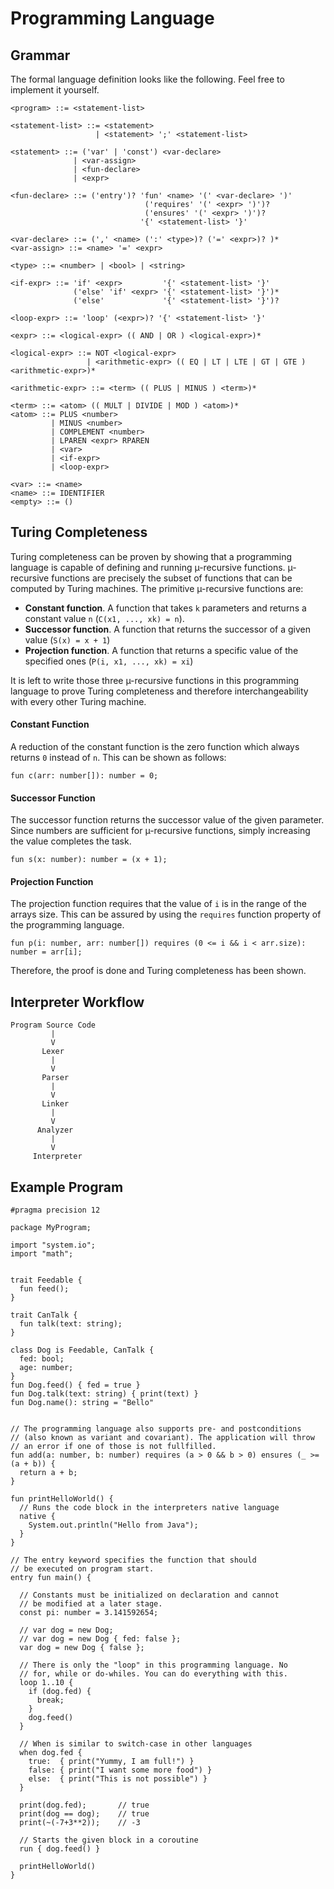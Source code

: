 # Programming Language

## Grammar

The formal language definition looks like the following. Feel free to implement it yourself.

```
<program> ::= <statement-list>

<statement-list> ::= <statement>
                   | <statement> ';' <statement-list>

<statement> ::= ('var' | 'const') <var-declare>
              | <var-assign>
              | <fun-declare>
              | <expr>

<fun-declare> ::= ('entry')? 'fun' <name> '(' <var-declare> ')'
                              ('requires' '(' <expr> ')')?
                              ('ensures' '(' <expr> ')')?
                             '{' <statement-list> '}'

<var-declare> ::= (',' <name> (':' <type>)? ('=' <expr>)? )*
<var-assign> ::= <name> '=' <expr>

<type> ::= <number> | <bool> | <string>

<if-expr> ::= 'if' <expr>         '{' <statement-list> '}'
              ('else' 'if' <expr> '{' <statement-list> '}')*
              ('else'             '{' <statement-list> '}')?

<loop-expr> ::= 'loop' (<expr>)? '{' <statement-list> '}'

<expr> ::= <logical-expr> (( AND | OR ) <logical-expr>)*

<logical-expr> ::= NOT <logical-expr>
                 | <arithmetic-expr> (( EQ | LT | LTE | GT | GTE ) <arithmetic-expr>)*

<arithmetic-expr> ::= <term> (( PLUS | MINUS ) <term>)*

<term> ::= <atom> (( MULT | DIVIDE | MOD ) <atom>)*
<atom> ::= PLUS <number>
         | MINUS <number>
         | COMPLEMENT <number>
         | LPAREN <expr> RPAREN
         | <var>
         | <if-expr>
         | <loop-expr>

<var> ::= <name>
<name> ::= IDENTIFIER
<empty> ::= ()
```

## Turing Completeness
Turing completeness can be proven by showing that a programming language is capable of defining and running µ-recursive
functions. µ-recursive functions are precisely the subset of functions that can be computed by Turing machines. The
primitive µ-recursive functions are:

- **Constant function**. A function that takes `k` parameters and returns a constant value `n` (`C(x1, ..., xk) = n`).
- **Successor function**. A function that returns the successor of a given value (`S(x) = x + 1`)
- **Projection function**. A function that returns a specific value of the specified ones (`P(i, x1, ..., xk) = xi`)

It is left to write those three µ-recursive functions in this programming language to prove Turing completeness and
therefore interchangeability with every other Turing machine.

#### Constant Function
A reduction of the constant function is the zero function which always returns `0` instead of `n`. This can be shown
as follows:

```
fun c(arr: number[]): number = 0;
```

#### Successor Function
The successor function returns the successor value of the given parameter. Since numbers are sufficient for µ-recursive
functions, simply increasing the value completes the task.

```
fun s(x: number): number = (x + 1);
```

#### Projection Function
The projection function requires that the value of `i` is in the range of the arrays size. This can be assured by using
the `requires` function property of the programming language.

```
fun p(i: number, arr: number[]) requires (0 <= i && i < arr.size): number = arr[i];
```

Therefore, the proof is done and Turing completeness has been shown.


## Interpreter Workflow

```
Program Source Code
         |
         V
       Lexer
         |
         V
       Parser
         |
         V
       Linker
         |
         V
      Analyzer
         |
         V
     Interpreter
```


## Example Program

```
#pragma precision 12

package MyProgram;

import "system.io";
import "math";


trait Feedable {
  fun feed();
}

trait CanTalk {
  fun talk(text: string);
}

class Dog is Feedable, CanTalk {
  fed: bool;
  age: number;
}
fun Dog.feed() { fed = true }
fun Dog.talk(text: string) { print(text) }
fun Dog.name(): string = "Bello"


// The programming language also supports pre- and postconditions
// (also known as variant and covariant). The application will throw
// an error if one of those is not fullfilled.
fun add(a: number, b: number) requires (a > 0 && b > 0) ensures (_ >= (a + b)) {
  return a + b;
}

fun printHelloWorld() {
  // Runs the code block in the interpreters native language
  native {
    System.out.println("Hello from Java");
  }
}

// The entry keyword specifies the function that should
// be executed on program start.
entry fun main() {

  // Constants must be initialized on declaration and cannot
  // be modified at a later stage.
  const pi: number = 3.141592654;

  // var dog = new Dog;
  // var dog = new Dog { fed: false };
  var dog = new Dog { false };

  // There is only the "loop" in this programming language. No
  // for, while or do-whiles. You can do everything with this.
  loop 1..10 {
    if (dog.fed) {
      break;
    }
    dog.feed()
  }

  // When is similar to switch-case in other languages
  when dog.fed {
    true:  { print("Yummy, I am full!") }
    false: { print("I want some more food") }
    else:  { print("This is not possible") }
  }

  print(dog.fed);       // true
  print(dog == dog);    // true
  print(~(-7+3**2));    // -3

  // Starts the given block in a coroutine
  run { dog.feed() }

  printHelloWorld()
}
```